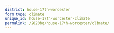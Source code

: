 ```yaml
---
district: house-17th-worcester
form_type: climate
unique_id: house-17th-worcester-climate
permalink: /2020bq/house-17th-worcester/climate/
---
```

